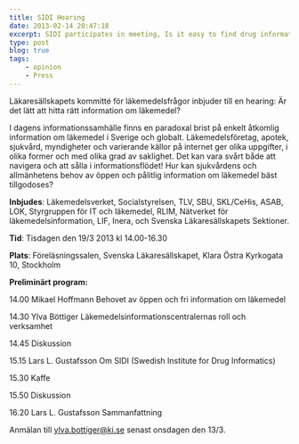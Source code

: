 ```yaml
---
title: SIDI Hearing
date: 2013-02-14 20:47:18
excerpt: SIDI participates in meeting, Is it easy to find drug information?, together with The Swedish Society of Medicine 19/3.
type: post
blog: true
tags:
    - opinion
    - Press
---
```

Läkaresällskapets kommitté för läkemedelsfrågor
inbjuder till en hearing:
Är det lätt att hitta rätt information om läkemedel?

I dagens informationssamhälle finns en paradoxal brist på enkelt åtkomlig information om läkemedel i Sverige och globalt. Läkemedelsföretag, apotek, sjukvård, myndigheter och varierande källor på internet ger olika uppgifter, i olika former och med olika grad av saklighet. Det kan vara svårt både att navigera och att sålla i informationsflödet! Hur kan sjukvårdens och allmänhetens behov av öppen och pålitlig information om läkemedel bäst tillgodoses?


**Inbjudes**: Läkemedelsverket, Socialstyrelsen, TLV, SBU, SKL/CeHis, ASAB, LOK, Styrgruppen för IT och läkemedel, RLIM, Nätverket för läkemedelsinformation, LIF, Inera, och Svenska Läkaresällskapets Sektioner.

**Tid**: Tisdagen den 19/3 2013 kl 14.00-16.30        

**Plats**: Föreläsningssalen, Svenska Läkaresällskapet, Klara Östra Kyrkogata 10, Stockholm

**Preliminärt program:**

14.00     Mikael Hoffmann                Behovet av öppen och fri information om läkemedel

14.30     Ylva Böttiger                  Läkemedelsinformationscentralernas roll och verksamhet

14.45     Diskussion                          

15.15     Lars L. Gustafsson             Om SIDI (Swedish Institute for Drug Informatics)

15.30     Kaffe

15.50     Diskussion

16.20     Lars L. Gustafsson             Sammanfattning



Anmälan till ylva.bottiger@ki.se senast onsdagen den 13/3.

